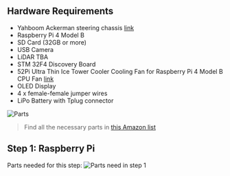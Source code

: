 ## Hardware Requirements

* Yahboom Ackerman steering chassis [link](https://category.yahboom.net/products/ros-chassis?variant=44178907070780)
* Raspberry Pi 4 Model B
* SD Card (32GB or more)
* USB Camera
* LiDAR TBA
* STM 32F4 Discovery Board
* 52Pi Ultra Thin Ice Tower Cooler Cooling Fan for Raspberry Pi 4 Model B CPU Fan [link](https://52pi.com/collections/ice-tower-cooler-1/products/52pi-ultra-thin-ice-tower-cooler-cooling-fan-for-raspberry-pi-4-model-b-cpu-fan)
* OLED Display
* 4 x female-female jumper wires
* LiPo Battery with Tplug connector 

![Parts]("docs/assets/broverette_images/0_all.jpg")


> Find all the necessary parts in [this Amazon list](https://www.amazon.com/hz/wishlist/ls/1HPBW0ZJIIN79)

## Step 1: Raspberry Pi 

Parts needed for this step:
![Parts need in step 1](./broverette_images/1_parts_needed.jpg)